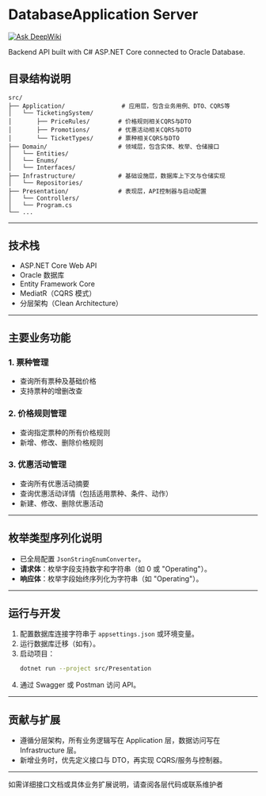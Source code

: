 # DatabaseApplication Server

[![Ask DeepWiki](https://deepwiki.com/badge.svg)](https://deepwiki.com/tjusucks/DatabaseApplication-Server/prompt-line)

Backend API built with C# ASP.NET Core connected to Oracle Database.

## 目录结构说明

```
src/
├── Application/                # 应用层，包含业务用例、DTO、CQRS等
│   └── TicketingSystem/
│       ├── PriceRules/        # 价格规则相关CQRS与DTO
│       ├── Promotions/        # 优惠活动相关CQRS与DTO
│       └── TicketTypes/       # 票种相关CQRS与DTO
├── Domain/                    # 领域层，包含实体、枚举、仓储接口
│   └── Entities/
│   └── Enums/
│   └── Interfaces/
├── Infrastructure/            # 基础设施层，数据库上下文与仓储实现
│   └── Repositories/
├── Presentation/              # 表现层，API控制器与启动配置
│   └── Controllers/
│   └── Program.cs
└── ...
```

---

## 技术栈

- ASP.NET Core Web API
- Oracle 数据库
- Entity Framework Core
- MediatR（CQRS 模式）
- 分层架构（Clean Architecture）

---

## 主要业务功能

### 1. 票种管理

- 查询所有票种及基础价格
- 支持票种的增删改查

### 2. 价格规则管理

- 查询指定票种的所有价格规则
- 新增、修改、删除价格规则

### 3. 优惠活动管理

- 查询所有优惠活动摘要
- 查询优惠活动详情（包括适用票种、条件、动作）
- 新建、修改、删除优惠活动

---

## 枚举类型序列化说明

- 已全局配置 `JsonStringEnumConverter`。
- **请求体**：枚举字段支持数字和字符串（如 0 或 "Operating"）。
- **响应体**：枚举字段始终序列化为字符串（如 "Operating"）。

---

## 运行与开发

1. 配置数据库连接字符串于 `appsettings.json` 或环境变量。
2. 运行数据库迁移（如有）。
3. 启动项目：
   ```bash
   dotnet run --project src/Presentation
   ```
4. 通过 Swagger 或 Postman 访问 API。

---

## 贡献与扩展

- 遵循分层架构，所有业务逻辑写在 Application 层，数据访问写在 Infrastructure 层。
- 新增业务时，优先定义接口与 DTO，再实现 CQRS/服务与控制器。

---

如需详细接口文档或具体业务扩展说明，请查阅各层代码或联系维护者
